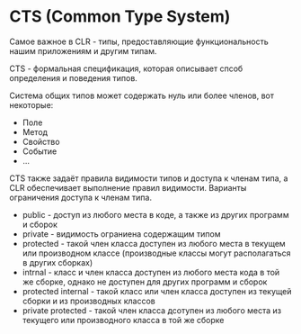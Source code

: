 # CTS \(Common Type System\)

Самое важное в CLR - типы, предоставляющие функциональность нашим приложениям и другим типам.

CTS - формальная спецификация, которая описывает спсоб определения и поведения типов. 

Система общих типов может содержать нуль или более членов, вот некоторые:

* Поле
* Метод
* Свойство
* Событие
* ...

CTS также задаёт правила видимости типов и доступа к членам типа, а CLR обеспечивает выполнение правил видимости. Варианты ограничения доступа к членам типа.

* public - доступ из любого места в коде, а также из других программ и сборок
* private - видимость ограниена содержащим типом
* protected - такой член класса доступен из любого места в текущем или производном классе \(производные классы могут располагаться в других сборках\)
* intrnal - класс и член класса доступен из любого места кода в той же сборке, однако не доступен для других программ и сборок
* protected internal - такой класс или член класса доступен из текущей сборки и из производных классов
* private protected - такой член класса дсотупен из любого места из текущего или производного класса в той же сборке 



